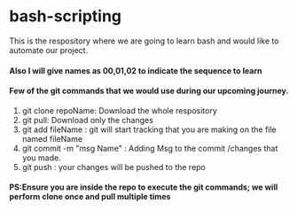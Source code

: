 # bash-scripting
This is the respository where we are going to learn bash and would like to automate our project.
#### Also I will give names as 00,01,02 to indicate the sequence to learn


#### Few of the git commands that we would use during our upcoming journey.
1) git clone repoName: Download the whole respository
2) git pull: Download only the changes
3) git add fileName : git will start tracking that you are making on the file named fileName
4) git commit -m "msg Name" : Adding Msg to the commit /changes that you made.
5) git push : your changes will be pushed to the repo

#### PS:Ensure you are inside the repo to execute the git commands; we will perform clone once and pull multiple times
